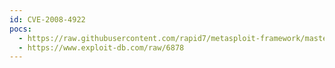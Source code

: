 ```yaml
---
id: CVE-2008-4922
pocs:
  - https://raw.githubusercontent.com/rapid7/metasploit-framework/master/modules/exploits/windows/fileformat/djvu_imageurl.rb
  - https://www.exploit-db.com/raw/6878
---
```

